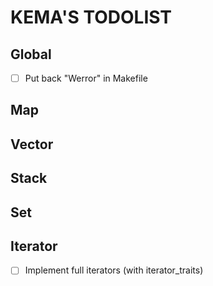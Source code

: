 # KEMA'S TODOLIST

## Global

- [ ] Put back "Werror" in Makefile

## Map

## Vector

## Stack

## Set

## Iterator

- [ ] Implement full iterators (with iterator_traits)
